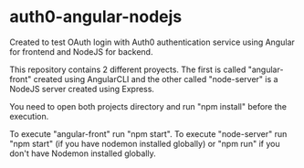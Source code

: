 # auth0-angular-nodejs
Created to test OAuth login with Auth0 authentication service using Angular for frontend and NodeJS for backend.

This repository contains 2 different proyects. The first is called "angular-front" created using AngularCLI and the other called "node-server" is a NodeJS server created using Express.

You need to open both projects directory and run "npm install" before the execution.

To execute "angular-front" run "npm start".
To execute "node-server" run "npm start" (if you have nodemon installed globally) or "npm run" if you don't have Nodemon installed globally.
